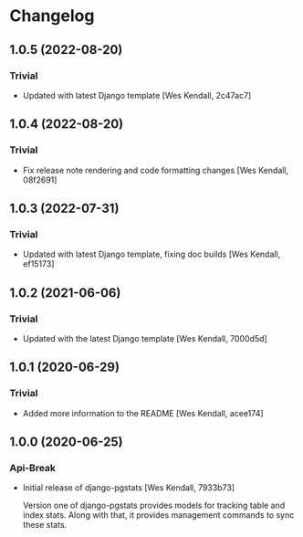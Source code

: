 # Changelog
## 1.0.5 (2022-08-20)
### Trivial
  - Updated with latest Django template [Wes Kendall, 2c47ac7]

## 1.0.4 (2022-08-20)
### Trivial
  - Fix release note rendering and code formatting changes [Wes Kendall, 08f2691]

## 1.0.3 (2022-07-31)
### Trivial
  - Updated with latest Django template, fixing doc builds [Wes Kendall, ef15173]

## 1.0.2 (2021-06-06)
### Trivial
  - Updated with the latest Django template [Wes Kendall, 7000d5d]

## 1.0.1 (2020-06-29)
### Trivial
  - Added more information to the README [Wes Kendall, acee174]

## 1.0.0 (2020-06-25)
### Api-Break
  - Initial release of django-pgstats [Wes Kendall, 7933b73]

    Version one of django-pgstats provides models for tracking table and index
    stats. Along with that, it provides management commands to sync these
    stats.

